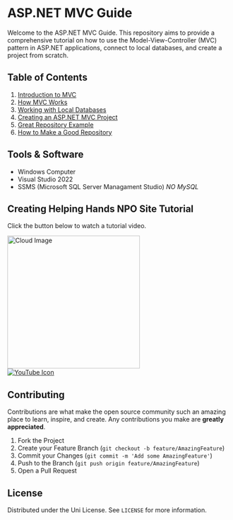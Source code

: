 # ASP.NET MVC Guide

Welcome to the ASP.NET MVC Guide. This repository aims to provide a comprehensive tutorial on how to use the Model-View-Controller (MVC) pattern in ASP.NET applications, connect to local databases, and create a project from scratch.

## Table of Contents

1. [Introduction to MVC](docs/01-What-is-MVC.md)
2. [How MVC Works](docs/02-How-MVC-Works.md)
3. [Working with Local Databases](docs/03-Working-With-Local-Databases.md)
4. [Creating an ASP.NET MVC Project](docs/04-Creating-an-ASPNET-MVC-Project.md)
5. [Great Repository Example](https://github.com/noturlee/TaskTracker-MVC)
6. [How to Make a Good Repository](docs/05-How-to-Make-a-Good-Repo)

## Tools & Software

- Windows Computer
- Visual Studio 2022
- SSMS (Microsoft SQL Server Managament Studio) *NO MySQL*

## Creating Helping Hands NPO Site Tutorial
Click the button below to watch a tutorial video.

<div align="left">
  <img src="https://media3.giphy.com/media/rrOif8vmuM6g05Zha5/giphy.gif?cid=6c09b9525yudzzl1gio0aotte4jpryu1uy7dlflc01rk9s3i&ep=v1_internal_gif_by_id&rid=giphy.gif&ct=s" alt="Cloud Image" width="300">
</div>

<a href="https://youtu.be/eUV-osuKPpE" target="_blank">
  <img src="https://img.shields.io/badge/YouTube-FF0000?style=for-the-badge&logo=youtube&logoColor=white" alt="YouTube Icon">
</a>

## Contributing

Contributions are what make the open source community such an amazing place to learn, inspire, and create. Any contributions you make are **greatly appreciated**.

1. Fork the Project
2. Create your Feature Branch (`git checkout -b feature/AmazingFeature`)
3. Commit your Changes (`git commit -m 'Add some AmazingFeature'`)
4. Push to the Branch (`git push origin feature/AmazingFeature`)
5. Open a Pull Request

## License

Distributed under the Uni License. See `LICENSE` for more information.
